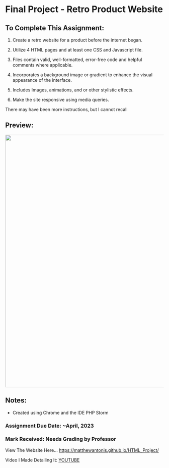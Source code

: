 # Final Project - Retro Product Website
 
## To Complete This Assignment: 

1. Create a retro website for a product before the internet began. 

2. Utilize 4 HTML pages and at least one CSS and Javascript file.

3. Files contain valid, well-formatted, error-free code and helpful comments where applicable.

4. Incorporates a background image or gradient to enhance the visual appearance of the interface. 

5. Includes Images, animations, and or other stylistic effects. 

6. Make the site responsive using media queries. 

There may have been more instructions, but I cannot recall

## Preview: 

<p align="center">
<img width="800" src="https://github.com/matthewantonis-georgiancollege/HTML_COMP1002/assets/122380719/1521bec3-4b9e-4c8f-8a73-491383448856">
<p/>
 
## Notes: 
- Created using Chrome and the IDE PHP Storm

### Assignment Due Date: ~April, 2023
### Mark Received: Needs Grading by Professor

View The Website Here... https://matthewantonis.github.io/HTML_Project/

Video I Made Detailing It: [YOUTUBE](https://youtu.be/AFsccKqsHvQ) 
